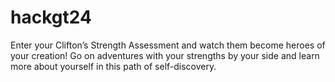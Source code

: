 # hackgt24
Enter your Clifton’s Strength Assessment and watch them become heroes of your creation! Go on adventures with your strengths by your side and learn more about yourself in this path of self-discovery.
